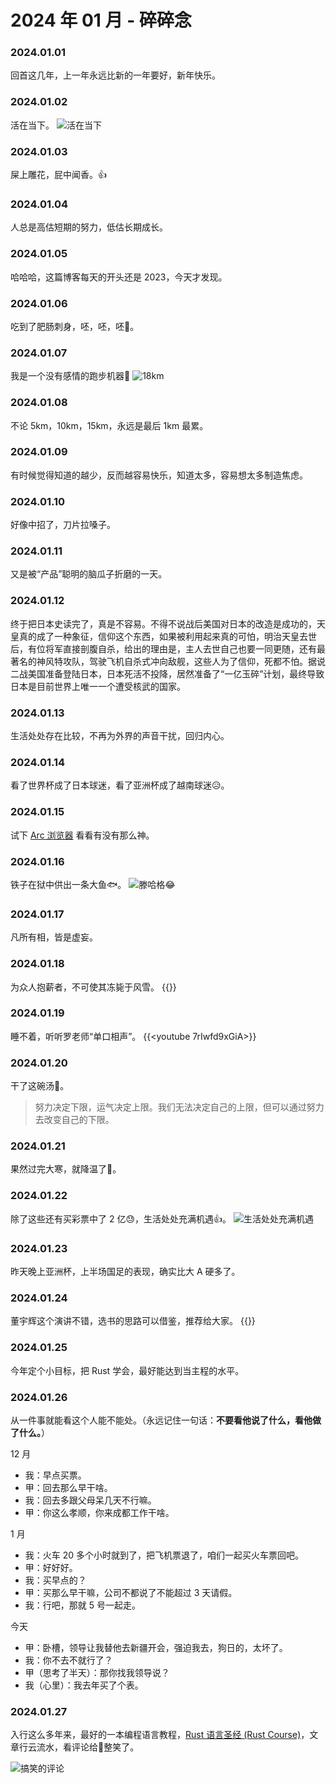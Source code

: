 # 2024 年 01 月 - 碎碎念


### 2024.01.01
回首这几年，上一年永远比新的一年要好，新年快乐。

### 2024.01.02
活在当下。
![活在当下](https://image.ericzzz.com/2024/01/02/63ddd9ca-f978-47a5-9735-d7390aece1b6.jpg)

### 2024.01.03
屎上雕花，屁中闻香。👍

### 2024.01.04 
人总是高估短期的努力，低估长期成长。

### 2024.01.05
哈哈哈，这篇博客每天的开头还是 2023，今天才发现。

### 2024.01.06
吃到了肥肠刺身，呸，呸，呸🤮。

### 2024.01.07
我是一个没有感情的跑步机器🤖
![18km](https://image.ericzzz.com/2024/01/16/1705390111_wqV4aCHL.jpg)

### 2024.01.08
不论 5km，10km，15km，永远是最后 1km 最累。

### 2024.01.09
有时候觉得知道的越少，反而越容易快乐，知道太多，容易想太多制造焦虑。

### 2024.01.10
好像中招了，刀片拉嗓子。

### 2024.01.11
又是被“产品”聪明的脑瓜子折磨的一天。

### 2024.01.12
终于把日本史读完了，真是不容易。不得不说战后美国对日本的改造是成功的，天皇真的成了一种象征，信仰这个东西，如果被利用起来真的可怕，明治天皇去世后，有位将军直接剖腹自杀，给出的理由是，主人去世自己也要一同更随，还有最著名的神风特攻队，驾驶飞机自杀式冲向敌舰，这些人为了信仰，死都不怕。据说二战美国准备登陆日本，日本死活不投降，居然准备了“一亿玉碎”计划，最终导致日本是目前世界上唯一一个遭受核武的国家。

### 2024.01.13
生活处处存在比较，不再为外界的声音干扰，回归内心。

### 2024.01.14
看了世界杯成了日本球迷，看了亚洲杯成了越南球迷😥。

### 2024.01.15
试下 [Arc 浏览器](https://arc.net/) 看看有没有那么神。

### 2024.01.16
铁子在狱中供出一条大鱼🐟。
![滕哈格😂](https://image.ericzzz.com/2024/01/23/676697cc-ee9d-45bb-85fa-7202353d1b31.jpg)

### 2024.01.17
凡所有相，皆是虚妄。

### 2024.01.18
为众人抱薪者，不可使其冻毙于风雪。
{{<youtube ksQyUSaG2oI>}}

### 2024.01.19
睡不着，听听罗老师“单口相声”。
{{<youtube 7rIwfd9xGiA>}}

### 2024.01.20
干了这碗汤🍻。
> 努力决定下限，运气决定上限。我们无法决定自己的上限，但可以通过努力去改变自己的下限。 

### 2024.01.21
果然过完大寒，就降温了🥶。

### 2024.01.22
除了这些还有买彩票中了 2 亿😓，生活处处充满机遇👍。
![生活处处充满机遇](https://image.ericzzz.com/2024/01/23/6354bd84-dc27-4287-81c6-2c78326538f6.jpg)

### 2024.01.23
昨天晚上亚洲杯，上半场国足的表现，确实比大 A 硬多了。

### 2024.01.24
董宇辉这个演讲不错，选书的思路可以借鉴，推荐给大家。
{{<bilibili BV1VG411i74H>}}

### 2024.01.25
今年定个小目标，把 Rust 学会，最好能达到当主程的水平。

### 2024.01.26
从一件事就能看这个人能不能处。（永远记住一句话：**不要看他说了什么，看他做了什么。**）

12 月
- 我：早点买票。
- 甲：回去那么早干啥。
- 我：回去多跟父母呆几天不行嘛。
- 甲：你这么孝顺，你来成都工作干啥。

1 月
- 我：火车 20 多个小时就到了，把飞机票退了，咱们一起买火车票回吧。
- 甲：好好好。
- 我：买早点的？
- 甲：买那么早干嘛，公司不都说了不能超过 3 天请假。
- 我：行吧，那就 5 号一起走。

今天
- 甲：卧槽，领导让我替他去新疆开会，强迫我去，狗日的，太坏了。
- 我：你不去不就行了？
- 甲（思考了半天）：那你找我领导说？
- 我（心里）：我去年买了个表。

### 2024.01.27
入行这么多年来，最好的一本编程语言教程，[Rust 语言圣经 (Rust Course)](https://course.rs/about-book.html)，文章行云流水，看评论给👴整笑了。

![搞笑的评论](https://image.ericzzz.com/2024/01/27/53280095-718f-4ef5-a041-d88410b2e23b.png)

